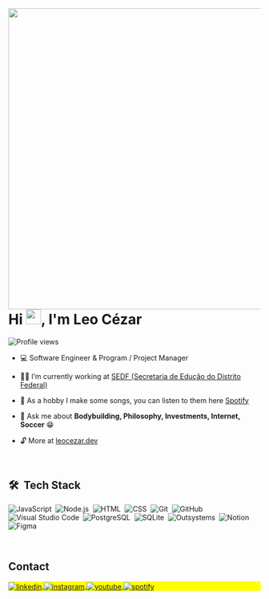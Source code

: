 <img align="right" height="600em" src="https://raw.githubusercontent.com/gist/leoczrdev/76aaff030d3a5dfb3e6365ab2e8674a5/raw/9c2c9cee243e351f86b193b3cc099fa73d0d9180/githubcardrdme.svg"/>
<h1 align="left">Hi <img src="https://raw.githubusercontent.com/kaueMarques/kaueMarques/master/hi.gif" height="30px">, I'm Leo Cézar</h1>
<p align="left"> <img src="https://komarev.com/ghpvc/?username=leocezardev&color=yellow" alt="Profile views" /> </p>


- 💻 Software Engineer & Program / Project Manager

- 👨‍💻 I’m currently working at [SEDF (Secretaria de Edução do Distrito Federal)](https://www.educacao.df.gov.br/)

- 🎹 As a hobby I make some songs, you can listen to them here [Spotify](https://open.spotify.com/artist/1cD40d1HaNNrV6h0LseHxN?si=mVqvfzrSR7uKCUWTa0vgrw)

- 💬 Ask me about **Bodybuilding, Philosophy, Investments, Internet, Soccer** 😁

- 🔓 More at [leocezar.dev](https://leocezar.dev)

<br>

## 🛠 &nbsp;Tech Stack

![JavaScript](https://img.shields.io/badge/-JavaScript-05122A?style=flat&logo=javascript)&nbsp;
![Node.js](https://img.shields.io/badge/-Node.js-05122A?style=flat&logo=node.js)&nbsp;
![HTML](https://img.shields.io/badge/-HTML-05122A?style=flat&logo=HTML5)&nbsp;
![CSS](https://img.shields.io/badge/-CSS-05122A?style=flat&logo=CSS3&logoColor=1572B6)&nbsp;
![Git](https://img.shields.io/badge/-Git-05122A?style=flat&logo=git)&nbsp;
![GitHub](https://img.shields.io/badge/-GitHub-05122A?style=flat&logo=github)&nbsp;
![Visual Studio Code](https://img.shields.io/badge/-Visual%20Studio%20Code-05122A?style=flat&logo=visual-studio-code&logoColor=007ACC)&nbsp;
![PostgreSQL](https://img.shields.io/badge/-PostgreSQL-05122A?style=flat&logo=postgresql)&nbsp;
![SQLite](https://img.shields.io/badge/-SQLite-05122A?style=flat&logo=sqlite)&nbsp;
![Outsystems](https://img.shields.io/badge/-Outsystems-05122A?logo=Okta)&nbsp;
![Notion](https://img.shields.io/badge/-Notion-05122A?logo=Notion)&nbsp;
![Figma](https://img.shields.io/badge/-Figma-05122A?logo=Figma)&nbsp;



<br>


## Contact

<p align="left" style="background:yellow">
<a href="https://linkedin.com/in/leocezardev" target="_blank">
  <img align="center" src="https://img.shields.io/badge/-leocezardev-05122A?style=flat&logo=linkedin" alt="linkedin"/>
</a>
<a href="https://instagram.com/cezzrr" target="_blank">
 <img align="center" src="https://img.shields.io/badge/-cezzrr-05122A?style=flat&logo=instagram" alt="instagram"/>
</a>
<a href="https://youtube.com/@prodzov" target="_blank">
 <img align="center" src="https://img.shields.io/badge/-prodzov-05122A?style=flat&logo=youtube" alt="youtube"/>
</a>
<a href="https://open.spotify.com/artist/1cD40d1HaNNrV6h0LseHxN?si=t0DqhwtuQLOsi8Vg7W2Ibw" target="_blank">
 <img align="center" src="https://img.shields.io/badge/-z o v-05122A?style=flat&logo=spotify" alt="spotify"/>
</a>
</p>

<br><br>

<!--

## Rest area

<img width="490em" class="column" src="https://github-readme-twitter-gazf.vercel.app/api?id=elonmusk&layout=wide&show_reply=off&show_retweet=off" />

<p align="right" class="column" style="background:yellow">

### What I'm listening to right now!

[![spotify-github-profile](https://spotify-github-profile.vercel.app/api/view?uid=3dxo9vqesz2ecmh5znvzgr1bu&cover_image=true&theme=novatorem&show_offline=false&background_color=121212&bar_color_cover=true)](https://spotify-github-profile.vercel.app/api/view?uid=3dxo9vqesz2ecmh5znvzgr1bu&redirect=true)

![Alt text](https://spotify-recently-played-readme.vercel.app/api?user=3dxo9vqesz2ecmh5znvzgr1bu&unique={true|1|on|yes})
  
-->
